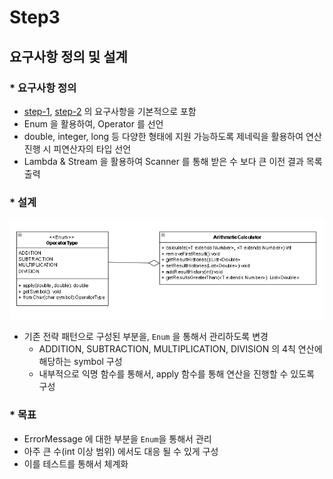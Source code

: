 # Step3

## 요구사항 정의 및 설계

### \* 요구사항 정의

- [step-1](step-1.md), [step-2](step-2.md) 의 요구사항을 기본적으로 포함
- Enum 을 활용하여, Operator 를 선언
- double, integer, long 등 다양한 형태에 지원 가능하도록 제네릭을 활용하여 연산 진행 시 피연산자의 타입 선언
- Lambda & Stream 을 활용하여 Scanner 를 통해 받은 수 보다 큰 이전 결과 목록 출력

### \* 설계

![img.png](img/design-3.png)

- 기존 전략 패턴으로 구성된 부분을, `Enum` 을 통해서 관리하도록 변경
  - ADDITION, SUBTRACTION, MULTIPLICATION, DIVISION 의 4칙 연산에 해당하는 symbol 구성
  - 내부적으로 익명 함수를 통해서, apply 함수를 통해 연산을 진행할 수 있도록 구성
  
### \* 목표

- ErrorMessage 에 대한 부분을 `Enum`을 통해서 관리
- 아주 큰 수(int 이상 범위) 에서도 대응 될 수 있게 구성
- 이를 테스트를 통해서 체계화

